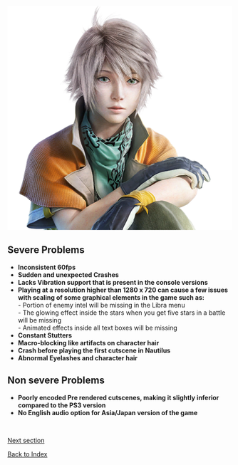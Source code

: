 ![img](images/problems/chr_prob_img.png)
## Severe Problems
* **Inconsistent 60fps**
* **Sudden and unexpected Crashes**
* **Lacks Vibration support that is present in the console versions**
* **Playing at a resolution higher than 1280 x 720 can cause a few issues with scaling of some graphical elements in the game such as:**
  <br> - Portion of enemy intel will be missing in the Libra menu
  <br> - The glowing effect inside the stars when you get five stars in a battle will be missing
  <br> - Animated effects inside all text boxes will be missing
* **Constant Stutters**
* **Macro-blocking like artifacts on character hair**
* **Crash before playing the first cutscene in Nautilus**
* **Abnormal Eyelashes and character hair**
## Non severe Problems
* **Poorly encoded Pre rendered cutscenes, making it slightly inferior compared to the PS3 version**
* **No English audio option for Asia/Japan version of the game**

<br>

[Next section](launcher.md)

[Back to Index](index.md)    
